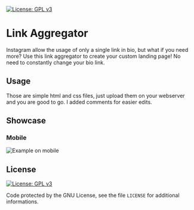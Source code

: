 [![License: GPL v3](https://img.shields.io/badge/License-GPLv3-blue.svg)](https://www.gnu.org/licenses/gpl-3.0)
# Link Aggregator 
Instagram allow the usage of only a single link in bio, but what if you need more? Use this link aggregator to create your custom landing page! No need to constantly change your bio link.

## Usage
Those are simple html and css files, just upload them on your webserver and you are good to go. I added comments for easier edits.

## Showcase
### Mobile
![Example on mobile](https://thumbs.gfycat.com/InformalSnarlingBarracuda-small.gif)

## License
[![License: GPL v3](https://img.shields.io/badge/License-GPLv3-blue.svg)](https://www.gnu.org/licenses/gpl-3.0)

Code protected by the GNU License, see the file `LICENSE` for additional informations.
